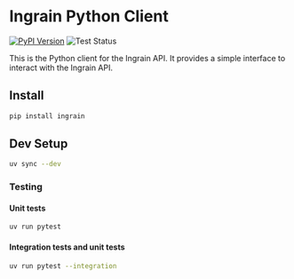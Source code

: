 # Ingrain Python Client

[![PyPI Version](https://img.shields.io/pypi/v/ingrain)](https://pypi.org/project/ingrain/)
![Test Status](https://github.com/OwenPendrighElliott/py-ingrain/actions/workflows/test.yml/badge.svg)

This is the Python client for the Ingrain API. It provides a simple interface to interact with the Ingrain API.

## Install
    
```bash
pip install ingrain
```

## Dev Setup
```bash
uv sync --dev
```

### Testing

#### Unit tests

```bash
uv run pytest
```

#### Integration tests and unit tests

```bash
uv run pytest --integration
```